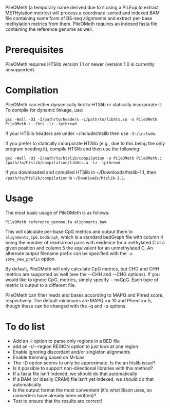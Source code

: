 PileOMeth (a temporary name derived due to it using a PILEup to extract METHylation metrics) will process a coordinate-sorted and indexed BAM file containing some form of BS-seq alignments and extract per-base methylation metrics from them. PileOMeth requires an indexed fasta file containing the reference genome as well.

Prerequisites
=============

PileOMeth requires HTSlib version 1.1 or newer (version 1.0 is currently unsupported).

Compilation
===========

PileOMeth can either dynamically link to HTSlib or statically incorporate it. To compile for dynamic linkage, use:

`gcc -Wall -O3 -I/path/to/headers -L/path/to/libhts.so -o PileOMeth PileOMeth.c -lhts -lz -lpthread`

If your HTSlib headers are under ~/include/htslib then use `-I~/include`.

If you prefer to statically incorporate HTSlib (e.g., due to this being the only program needing it), compile HTSlib and then use the following:

`gcc -Wall -O3 -I/path/to/htslib/compilation -o PileOMeth PileOMeth.c /path/to/htslib/compilation/libhts.a -lz -lpthread`

If you downloaded and compiled HTSlib in ~/Downloads/htslib-1.1, then `/path/to/htslib/compilation` is `~/Downloads/htslib-1.1`.

Usage
=====

The most basic usage of PileOMeth is as follows:

`PileOMeth reference_genome.fa alignments.bam`

This will calculate per-base CpG metrics and output them to `alignments_CpG.bedGraph`, which is a standard bedGraph file with column 4 being the number of reads/read pairs with evidence for a methylated C at a given position and column 5 the equivalent for an unmethylated C. An alternate output filename prefix can be specified with the `-o some_new_prefix` option.

By default, PileOMeth will only calculate CpG metrics, but CHG and CHH metrics are supported as well (see the --CHH and --CHG options). If you would like to ignore CpG, metrics, simply specify --noCpG. Each type of metric is output to a different file.

PileOMeth can filter reads and bases according to MAPQ and Phred score, respectively. The default minimums are MAPQ >= 10 and Phred >= 5, though these can be changed with the -q and -p options.

To do list
==========

 * Add an -l option to parse only regions in a BED file
 * add an -r/--region REGION option to just look at one region
 * Enable ignoring discordant and/or singleton alignments
 * Enable trimming based on M-bias
 * The -D option seems to only be approximate. Is the an htslib issue?
 * Is it possible to support non-directional libraries with this method?
 * If a fasta file isn't indexed, we should do that automatically
 * If a BAM (or ideally CRAM) file isn't yet indexed, we should do that automatically
 * Is the output format the most convenient (it's what Bison uses, so converters have already been written)?
 * Test to ensure that the results are correct!
